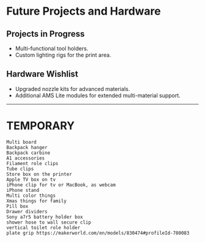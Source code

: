 
# Future Projects and Hardware

## Projects in Progress
- Multi-functional tool holders.
- Custom lighting rigs for the print area.

## Hardware Wishlist
- Upgraded nozzle kits for advanced materials.
- Additional AMS Lite modules for extended multi-material support.

---

# TEMPORARY
```
Multi board
Backpack hanger 
Backpack carbine 
A1 accessories
Filament role clips
Tube clips
Store box on the printer
Apple TV box on tv
iPhone clip for tv or MacBook, as webcam
iPhone stand
Multi color things
Xmas things for family
Pill box
Drawer dividers
Sony a7r5 battery holder box
shower hose to wall secure clip
vertical toilet role holder
plate grip https://makerworld.com/en/models/830474#profileId-780083
```